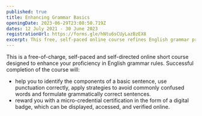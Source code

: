 ```yaml
---
published: true
title: Enhancing Grammar Basics
openingDate: 2023-06-29T23:08:50.719Z
dates: 12 July 2021 - 30 June 2023
registrationUrl: https://forms.gle/hNtu6sCUyLazBzEX8
excerpt: This free, self-paced online course refines English grammar proficiency, teaching sentence components, punctuation, strategies to avoid word confusion, and grammatically correct sentence formation. Earn a digital badge as a micro-credential, accessible and verifiable online, upon successful completion.
---
```


This is a free-of-charge, self-paced and self-directed online short
course designed to enhance your proficiency in English grammar
rules. Successful completion of the course will:

- help you to identify the components of a basic sentence, use punctuation correctly, apply strategies to avoid commonly confused words and formulate grammatically correct sentences.
- reward you with a micro-credential certification in the form of a digital badge, which can be displayed, accessed, and verified online.
